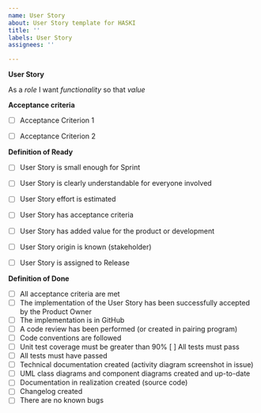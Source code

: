 ```yaml
---
name: User Story
about: User Story template for HASKI
title: ''
labels: User Story
assignees: ''

---
```


**User Story**

As a _role_ I want _functionality_ so that _value_
 

**Acceptance criteria**

- [ ] Acceptance Criterion 1
- [ ] Acceptance Criterion 2


 **Definition of Ready**

- [ ] User Story is small enough for Sprint
- [ ] User Story is clearly understandable for everyone involved
- [ ] User Story effort is estimated
- [ ] User Story has acceptance criteria
- [ ] User Story has added value for the product or development
- [ ] User Story origin is known (stakeholder)
- [ ] User Story is assigned to Release

 
**Definition of Done**

- [ ] All acceptance criteria are met
- [ ] The implementation of the User Story has been successfully accepted by the Product Owner
- [ ] The implementation is in GitHub
- [ ] A code review has been performed (or created in pairing program)
- [ ] Code conventions are followed
- [ ] Unit test coverage must be greater than 90% [ ] All tests must pass
- [ ] All tests must have passed
- [ ] Technical documentation created (activity diagram screenshot in issue)
- [ ] UML class diagrams and component diagrams created and up-to-date
- [ ] Documentation in realization created (source code)
- [ ] Changelog created
- [ ] There are no known bugs
